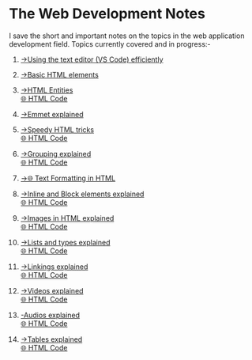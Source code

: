 # The Web Development Notes
 I save the short and important notes on the topics in the web application development field.
Topics currently covered and in progress:-
1)  [->Using the text editor (VS Code) efficiently](Text%20Editor.docx )
    
2)  [->Basic HTML elements](HTML%20Elements.docx)

3)  [->HTML Entities](HTML%20Entities.docx)  
     [🌐 HTML Code](htmlentity.html)

4)  [->Emmet explained](Emmet.docx)

5)  [->Speedy HTML tricks](SpeedyHtml.docx)  
     [🌐 HTML Code](speedy.html)

6)  [->Grouping explained](Grouping.docx)  
     [🌐 HTML Code](grouping.html)

7)  [->🌐 Text Formatting in HTML](Oldstyleblog.html)

8)  [->Inline and Block elements explained](Inline%20and%20Block.md)  
     [🌐 HTML Code](InlineBlock.html)

9)  [->Images in HTML explained](Image%20and%20Video.md)  
     [🌐 HTML Code](Video.html)

10) [->Lists and types explained](Lists.md)  
     [🌐 HTML Code](Lists.html)

11) [->Linkings explained](Linkings.md)  
     [🌐 HTML Code](Linkings.html)

12) [->Videos explained](Videos.md)  
     [🌐 HTML Code](Videos.html)

13) [-Audios explained](Audios.md)  
     [🌐 HTML Code](Audios.html)  

14) [->Tables explained](Tables.md)  
     [🌐 HTML Code](Tables.html)